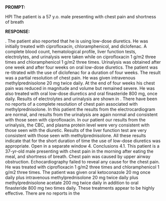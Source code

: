 **PROMPT:**

HPI The patient is a 57 y.o. male presenting with chest pain and shortness of breath

**RESPONSE:**

 . The patient also reported that he is using low-dose diuretics. He was initially treated with ciprofloxacin, chloramphenicol, and diclofenac. A complete blood count, hematological profile, liver function tests, electrolytes, and urinalysis were taken while on ciprofloxacin 1 g/m2 three times and chloramphenicol 1 g/m2 three times. Urinalysis was obtained after one week and after four weeks on oral low-dose diuretics. The patient was re-titrated with the use of diclofenac for a duration of four weeks. The result was a partial resolution of chest pain. He was given intravenous methylprednisolone 20 mg twice daily. At the end of four weeks his chest pain was reduced in magnitude and volume but remained severe. He was also treated with oral low-dose diuretics and oral finasteride 800 mg, once daily. Results of electrolytes and urinalysis are shown in . There have been no reports of a complete resolution of chest pain associated with methylprednisolone. In this patient the results from the electrocardiogram are normal, and results from the urinalysis are again normal and consistent with those seen with ciprofloxacin. In our patient our results from the urinalysis, the CBC, and plasma protein level were very consistent with those seen with the diuretic. Results of the liver function test are very consistent with those seen with methylprednisolone. All these results indicate that for the short duration of time the use of low-dose diuretics was appropriate. Open in a separate window  4. Conclusions 4.1. This patient is a 37-yr-old male presenting with chest pain in the morning after eating the meal, and shortness of breath. Chest pain was caused by upper airway obstruction. Echocardiography failed to reveal any cause for the chest pain. He was treated with ciprofloxacin 1 g/m2 three times and chloramphenicol 1 g/m2 three times. The patient was given oral ketoconazole 20 mg once daily plus intravenous methylprednisolone 20 mg twice daily plus methylprednisolone acetate 200 mg twice daily in addition to oral finasteride 800 mg two times daily. These treatments appear to be highly effective. There are no reports in the